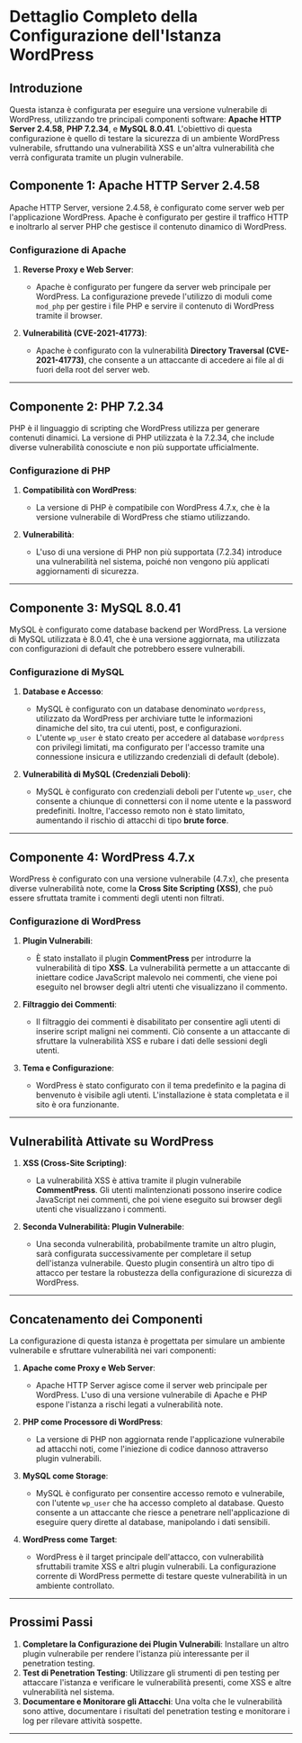 # **Dettaglio Completo della Configurazione dell'Istanza WordPress**

## **Introduzione**

Questa istanza è configurata per eseguire una versione vulnerabile di WordPress, utilizzando tre principali componenti software: **Apache HTTP Server 2.4.58**, **PHP 7.2.34**, e **MySQL 8.0.41**. L'obiettivo di questa configurazione è quello di testare la sicurezza di un ambiente WordPress vulnerabile, sfruttando una vulnerabilità XSS e un'altra vulnerabilità che verrà configurata tramite un plugin vulnerabile.

## **Componente 1: Apache HTTP Server 2.4.58**

Apache HTTP Server, versione 2.4.58, è configurato come server web per l'applicazione WordPress. Apache è configurato per gestire il traffico HTTP e inoltrarlo al server PHP che gestisce il contenuto dinamico di WordPress.

### **Configurazione di Apache**
1. **Reverse Proxy e Web Server**:
   - Apache è configurato per fungere da server web principale per WordPress. La configurazione prevede l'utilizzo di moduli come `mod_php` per gestire i file PHP e servire il contenuto di WordPress tramite il browser.
   
2. **Vulnerabilità (CVE-2021-41773)**:
   - Apache è configurato con la vulnerabilità **Directory Traversal (CVE-2021-41773)**, che consente a un attaccante di accedere ai file al di fuori della root del server web.

---

## **Componente 2: PHP 7.2.34**

PHP è il linguaggio di scripting che WordPress utilizza per generare contenuti dinamici. La versione di PHP utilizzata è la 7.2.34, che include diverse vulnerabilità conosciute e non più supportate ufficialmente.

### **Configurazione di PHP**
1. **Compatibilità con WordPress**:
   - La versione di PHP è compatibile con WordPress 4.7.x, che è la versione vulnerabile di WordPress che stiamo utilizzando.
   
2. **Vulnerabilità**:
   - L'uso di una versione di PHP non più supportata (7.2.34) introduce una vulnerabilità nel sistema, poiché non vengono più applicati aggiornamenti di sicurezza.

---

## **Componente 3: MySQL 8.0.41**

MySQL è configurato come database backend per WordPress. La versione di MySQL utilizzata è 8.0.41, che è una versione aggiornata, ma utilizzata con configurazioni di default che potrebbero essere vulnerabili.

### **Configurazione di MySQL**
1. **Database e Accesso**:
   - MySQL è configurato con un database denominato `wordpress`, utilizzato da WordPress per archiviare tutte le informazioni dinamiche del sito, tra cui utenti, post, e configurazioni.
   - L'utente `wp_user` è stato creato per accedere al database `wordpress` con privilegi limitati, ma configurato per l'accesso tramite una connessione insicura e utilizzando credenziali di default (debole).

2. **Vulnerabilità di MySQL (Credenziali Deboli)**:
   - MySQL è configurato con credenziali deboli per l'utente `wp_user`, che consente a chiunque di connettersi con il nome utente e la password predefiniti. Inoltre, l'accesso remoto non è stato limitato, aumentando il rischio di attacchi di tipo **brute force**.

---

## **Componente 4: WordPress 4.7.x**

WordPress è configurato con una versione vulnerabile (4.7.x), che presenta diverse vulnerabilità note, come la **Cross Site Scripting (XSS)**, che può essere sfruttata tramite i commenti degli utenti non filtrati.

### **Configurazione di WordPress**
1. **Plugin Vulnerabili**:
   - È stato installato il plugin **CommentPress** per introdurre la vulnerabilità di tipo **XSS**. La vulnerabilità permette a un attaccante di iniettare codice JavaScript malevolo nei commenti, che viene poi eseguito nel browser degli altri utenti che visualizzano il commento.
   
2. **Filtraggio dei Commenti**:
   - Il filtraggio dei commenti è disabilitato per consentire agli utenti di inserire script maligni nei commenti. Ciò consente a un attaccante di sfruttare la vulnerabilità XSS e rubare i dati delle sessioni degli utenti.

3. **Tema e Configurazione**:
   - WordPress è stato configurato con il tema predefinito e la pagina di benvenuto è visibile agli utenti. L'installazione è stata completata e il sito è ora funzionante.

---

## **Vulnerabilità Attivate su WordPress**
1. **XSS (Cross-Site Scripting)**:
   - La vulnerabilità XSS è attiva tramite il plugin vulnerabile **CommentPress**. Gli utenti malintenzionati possono inserire codice JavaScript nei commenti, che poi viene eseguito sui browser degli utenti che visualizzano i commenti.

2. **Seconda Vulnerabilità: Plugin Vulnerabile**:
   - Una seconda vulnerabilità, probabilmente tramite un altro plugin, sarà configurata successivamente per completare il setup dell'istanza vulnerabile. Questo plugin consentirà un altro tipo di attacco per testare la robustezza della configurazione di sicurezza di WordPress.

---

## **Concatenamento dei Componenti**

La configurazione di questa istanza è progettata per simulare un ambiente vulnerabile e sfruttare vulnerabilità nei vari componenti:

1. **Apache come Proxy e Web Server**:
   - Apache HTTP Server agisce come il server web principale per WordPress. L'uso di una versione vulnerabile di Apache e PHP espone l'istanza a rischi legati a vulnerabilità note.

2. **PHP come Processore di WordPress**:
   - La versione di PHP non aggiornata rende l'applicazione vulnerabile ad attacchi noti, come l'iniezione di codice dannoso attraverso plugin vulnerabili.

3. **MySQL come Storage**:
   - MySQL è configurato per consentire accesso remoto e vulnerabile, con l'utente `wp_user` che ha accesso completo al database. Questo consente a un attaccante che riesce a penetrare nell'applicazione di eseguire query dirette al database, manipolando i dati sensibili.

4. **WordPress come Target**:
   - WordPress è il target principale dell'attacco, con vulnerabilità sfruttabili tramite XSS e altri plugin vulnerabili. La configurazione corrente di WordPress permette di testare queste vulnerabilità in un ambiente controllato.

---

## **Prossimi Passi**

1. **Completare la Configurazione dei Plugin Vulnerabili**: Installare un altro plugin vulnerabile per rendere l'istanza più interessante per il penetration testing.
2. **Test di Penetration Testing**: Utilizzare gli strumenti di pen testing per attaccare l'istanza e verificare le vulnerabilità presenti, come XSS e altre vulnerabilità nel sistema.
3. **Documentare e Monitorare gli Attacchi**: Una volta che le vulnerabilità sono attive, documentare i risultati del penetration testing e monitorare i log per rilevare attività sospette.

---


